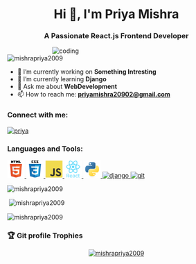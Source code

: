 <h1 align="center">Hi 👋, I'm Priya Mishra</h1>
<h3 align="center">A Passionate React.js Frontend Developer</h3>
<img align="right" alt="coding" width="400" src="[https://www.google.com/url?sa=i&url=https%3A%2F%2Fgithub.com%2Fdonya-dastkin&psig=AOvVaw1QTDvGVOudh5oMtjF3PUEu&ust=1728632636986000&source=images&cd=vfe&opi=89978449&ved=0CBMQjRxqFwoTCOjm8NOog4kDFQAAAAAdAAAAABAQ](https://user-images.githubusercontent.com/74038190/236119160-976a0405-caa7-470c-9356-16d43402ea0a.gif)">
<p align="left"> <img src="https://komarev.com/ghpvc/?username=mishrapriya2009&label=Profile%20views&color=0e75b6&style=flat" alt="mishrapriya2009" /> </p>

- 🔭 I’m currently working on **Something Intresting**
- 🌱 I’m currently learning **Django**
- 💬 Ask me about **WebDevelopment**
- 📫 How to reach me: **priyamishra20902@gmail.com**
<!-- - 💬 Ask me about **Reactjs ,Python ,webdevelopment** -->
<!-- - 👯 I’m looking to collaborate on ... -->
<!-- - 🤔 I’m looking for help with ... -->


<!-- - 😄 Pronouns: ...
- ⚡ Fun fact: ... -->

<h3 align="left">Connect with me:</h3>
<p align="left">
<a href="https://www.linkedin.com/in/priya-mishra-b7b587328" target="blank"><img align="center" src="https://raw.githubusercontent.com/rahuldkjain/github-profile-readme-generator/master/src/images/icons/Social/linked-in-alt.svg" alt="priya" height="30" width="40" /></a>
</p>


<h3 align="left">Languages and Tools:</h3>
<p align="left">
</a> <a href="https://www.w3.org/html/" target="_blank" rel="noreferrer"> <img src="https://raw.githubusercontent.com/devicons/devicon/master/icons/html5/html5-original-wordmark.svg" alt="html5" width="40" height="40"/> </a>
<a href="https://www.w3schools.com/css/" target="_blank" rel="noreferrer"> <img src="https://raw.githubusercontent.com/devicons/devicon/master/icons/css3/css3-original-wordmark.svg" alt="css3" width="40" height="40"/> </a>
<a href="https://developer.mozilla.org/en-US/docs/Web/JavaScript" target="_blank" rel="noreferrer"> <img src="https://raw.githubusercontent.com/devicons/devicon/master/icons/javascript/javascript-original.svg" alt="javascript" width="40" height="40"/> </a>
<a href="https://reactjs.org/" target="_blank" rel="noreferrer"> <img src="https://raw.githubusercontent.com/devicons/devicon/master/icons/react/react-original-wordmark.svg" alt="react" width="40" height="40"/> </a>
<a href="https://www.python.org" target="_blank" rel="noreferrer"> <img src="https://raw.githubusercontent.com/devicons/devicon/master/icons/python/python-original.svg" alt="python" width="40" height="40"/> </a>
 <a href="https://www.djangoproject.com/" target="_blank" rel="noreferrer"> <img src="https://cdn.worldvectorlogo.com/logos/django.svg" alt="django" width="40" height="40"/> </a> 
 <a href="https://git-scm.com/" target="_blank" rel="noreferrer"> <img src="https://www.vectorlogo.zone/logos/git-scm/git-scm-icon.svg" alt="git" width="40" height="40"/></a>
</p>

 <p><img align="left" src="https://github-readme-stats.vercel.app/api/top-langs?username=mishrapriya2009&show_icons=true&locale=en&layout=compact" alt="mishrapriya2009" /></p>
<br/>
<p>&nbsp;<img align="center" src="https://github-readme-stats.vercel.app/api?username=mishrapriya2009&show_icons=true&locale=en" alt="mishrapriya2009" /></p>

<p><img align="center" src="https://github-readme-streak-stats.herokuapp.com/?user=mishrapriya2009&" alt="mishrapriya2009" /></p>


### :trophy: Git profile Trophies

<p align="center"> <a href="https://github.com/ryo-ma/github-profile-trophy"><img src="https://github-profile-trophy.vercel.app/?username=mishrapriya2009&layout=compact" alt="mishrapriya2009" /></a> </p>

